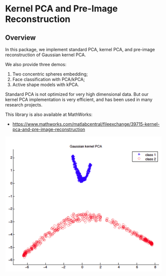 # Kernel PCA and Pre-Image Reconstruction

## Overview

In this package, we implement standard PCA, kernel PCA, and pre-image reconstruction of Gaussian kernel PCA.

We also provide three demos:
1. Two concentric spheres embedding;
2. Face classification with PCA/kPCA;
3. Active shape models with kPCA.

Standard PCA is not optimized for very high dimensional data. But our kernel PCA implementation is very efficient, and has been used in many research projects.

This library is also available at MathWorks:
* https://www.mathworks.com/matlabcentral/fileexchange/39715-kernel-pca-and-pre-image-reconstruction

![pic](resources/kPCA.png)